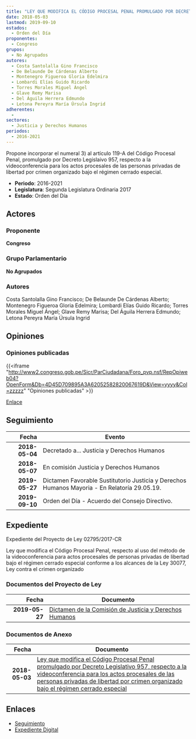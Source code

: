 ```yaml
---
title: "LEY QUE MODIFICA EL CÓDIGO PROCESAL PENAL PROMULGADO POR DECRETO LEGISLATIVO 957, RESPECTO A LA VIDEO CONFERENCIA PARA LOS ACTOS PROCESALES DE LAS PERSONAS PRIVADAS DE LIBERTAD POR CRIMEN ORGANIZADO BAJO EL RÉGIMEN CERRADO ESPECIAL"
date: 2018-05-03
lastmod: 2019-09-10
estados: 
  - Orden del Día
proponentes: 
  - Congreso
grupos: 
  - No Agrupados
autores: 
  - Costa Santolalla Gino Francisco
  - De Belaunde De Cárdenas Alberto
  - Montenegro Figueroa Gloria Edelmira
  - Lombardi Elías Guido Ricardo
  - Torres Morales Miguel Ángel
  - Glave Remy Marisa
  - Del Águila Herrera Edmundo
  - Letona Pereyra María Úrsula Ingrid
adherentes: 
  - 
sectores: 
  - Justicia y Derechos Humanos
periodos: 
  - 2016-2021
---
```


Propone incorporar el numeral 3) al artículo 119-A del Código Procesal Penal, promulgado por Decreto Legislaivo 957, respecto a la videoconferencia para los actos procesales de las personas privadas de libertad por crimen organizado bajo el régimen cerrado especial.

- **Periodo**: 2016-2021
- **Legislatura**: Segunda Legislatura Ordinaria 2017
- **Estado**: Orden del Día

## Actores

### Proponente

**Congreso**

### Grupo Parlamentario

**No Agrupados**

### Autores

Costa Santolalla Gino Francisco; De Belaunde De Cárdenas Alberto; Montenegro Figueroa Gloria Edelmira; Lombardi Elías Guido Ricardo; Torres Morales Miguel Ángel; Glave Remy Marisa; Del Águila Herrera Edmundo; Letona Pereyra María Úrsula Ingrid


## Opiniones

### Opiniones publicadas

{{<iframe "http://www2.congreso.gob.pe/Sicr/ParCiudadana/Foro_pvp.nsf/RepOpiweb04?OpenForm&Db=4D45D709895A3A62052582820067619D&View=yyyy&Col=zzzzz" "Opiniones publicadas" >}}

[Enlace](http://www2.congreso.gob.pe/Sicr/ParCiudadana/Foro_pvp.nsf/RepOpiweb04?OpenForm&Db=4D45D709895A3A62052582820067619D&View=yyyy&Col=zzzzz)

## Seguimiento

| Fecha | Evento |
|------:|--------|
| **2018-05-04** | Decretado a... Justicia y Derechos Humanos|
| **2018-05-07** | En comisión Justicia y Derechos Humanos|
| **2019-05-27** | Dictamen Favorable Sustitutorio Justicia y Derechos Humanos Mayoria - En Relatoría 29.05.19.|
| **2019-09-10** | Orden del Día - Acuerdo del Consejo Directivo.|


## Expediente

Expediente del Proyecto de Ley 02795/2017-CR

Ley que modifica el Código Procesal Penal, respecto al uso del método de la videoconferencia para actos procesales de personas privadas de libertad bajo el régimen cerrado especial conforme a los alcances de la Ley 30077, Ley contra el crimen organizado


### Documentos del Proyecto de Ley

| Fecha | Documento |
|------:|--------|
| **2019-05-27** | [Dictamen de la Comisión de Justicia y Derechos Humanos](http://www.leyes.congreso.gob.pe/Documentos/2016_2021/Dictamenes/Proyectos_de_Ley/02795DC15MAY20190527.pdf) |

### Documentos de Anexo

| Fecha | Documento |
|------:|--------|
| **2018-05-03** | [Ley que modifica el Código Procesal Penal promulgado por Decreto Legislativo 957, respecto a la videoconferencia para los actos procesales de las personas privadas de libertad por crimen organizado bajo el régimen cerrado especial](http://www.leyes.congreso.gob.pe/Documentos/2016_2021/Proyectos_de_Ley_y_de_Resoluciones_Legislativas/PL0279520180503.pdf) |

## Enlaces 

- [Seguimiento](http://www2.congreso.gob.pehttp://www2.congreso.gob.pe/Sicr/TraDocEstProc/CLProLey2016.nsf/f7fff46988ca05b1052578e100829cc7/62a617e3e43ab61d05258282007acd8b?OpenDocument)
- [Expediente Digital](http://www2.congreso.gob.pehttp://www2.congreso.gob.pe/Sicr/TraDocEstProc/CLProLey2016.nsf/f7fff46988ca05b1052578e100829cc7/62a617e3e43ab61d05258282007acd8b?OpenDocument&Click=05257FB7005EB655.eb71d0cf91d8294e05256cdf006b5706/$Body/0.1C6C)
